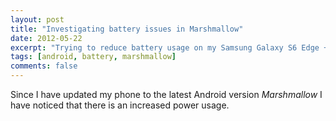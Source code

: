 ```yaml
---
layout: post
title: "Investigating battery issues in Marshmallow"
date: 2012-05-22
excerpt: "Trying to reduce battery usage on my Samsung Galaxy S6 Edge +"
tags: [android, battery, marshmallow]
comments: false
---
```


Since I have updated my phone to the latest Android version _Marshmallow_ I have noticed that there is an increased power usage.
